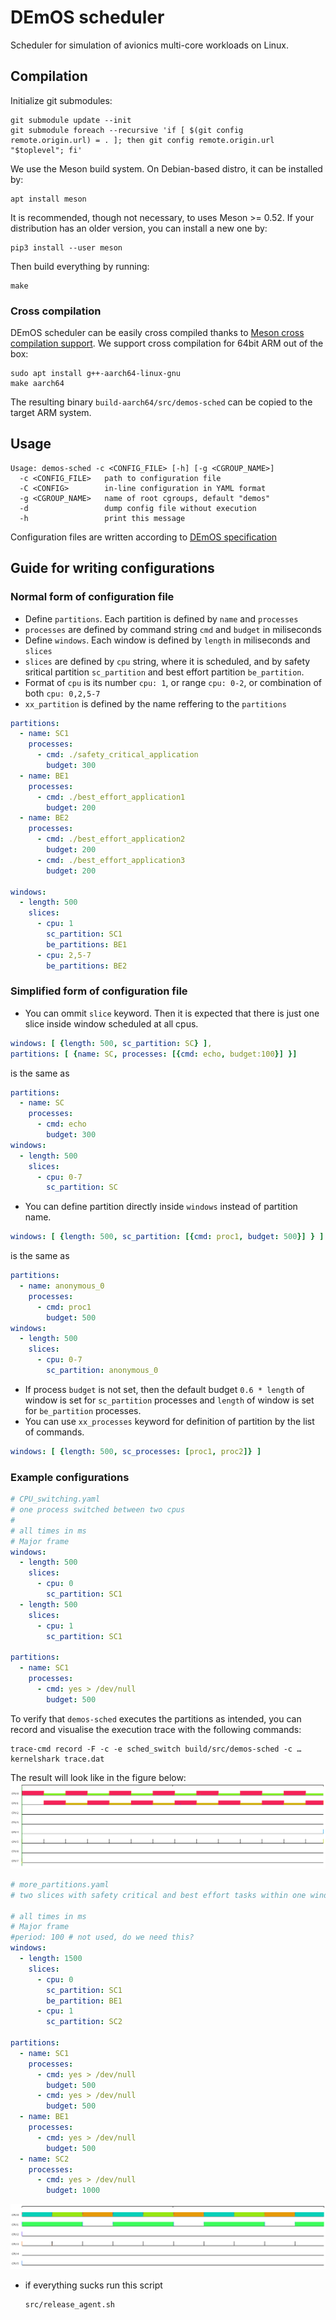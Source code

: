 # DEmOS scheduler

Scheduler for simulation of avionics multi-core workloads on Linux.

## Compilation

Initialize git submodules:

    git submodule update --init
    git submodule foreach --recursive 'if [ $(git config remote.origin.url) = . ]; then git config remote.origin.url "$toplevel"; fi'

We use the Meson build system. On Debian-based distro, it can be
installed by:

    apt install meson

It is recommended, though not necessary, to uses Meson >= 0.52. If
your distribution has an older version, you can install a new one by:

    pip3 install --user meson

Then build everything by running:

    make

### Cross compilation

DEmOS scheduler can be easily cross compiled thanks to [Meson cross
compilation support][cross]. We support cross compilation for 64bit
ARM out of the box:

    sudo apt install g++-aarch64-linux-gnu
	make aarch64

The resulting binary `build-aarch64/src/demos-sched` can be copied to
the target ARM system.

[cross]: https://mesonbuild.com/Cross-compilation.html

## Usage

    Usage: demos-sched -c <CONFIG_FILE> [-h] [-g <CGROUP_NAME>]
      -c <CONFIG_FILE>   path to configuration file
      -C <CONFIG>        in-line configuration in YAML format
      -g <CGROUP_NAME>   name of root cgroups, default "demos"
      -d                 dump config file without execution
      -h                 print this message


Configuration files are written according to [DEmOS specification](./demos-sched.pdf)

## Guide for writing configurations

### Normal form of configuration file

- Define `partitions`. Each partition is defined by `name` and `processes`
- `processes` are defined by command string `cmd` and `budget` in miliseconds
- Define `windows`. Each window is defined by `length` in miliseconds and `slices`
- `slices` are defined by `cpu` string, where it is scheduled, and by safety sritical partition `sc_partition` and best effort partition `be_partition`.
- Format of `cpu` is its number `cpu: 1`, or range `cpu: 0-2`, or combination of both `cpu: 0,2,5-7`
- `xx_partition` is defined by the name reffering to the `partitions`

``` yaml
partitions:
  - name: SC1
    processes:
      - cmd: ./safety_critical_application
        budget: 300
  - name: BE1
    processes:
      - cmd: ./best_effort_application1
        budget: 200
  - name: BE2
    processes:
      - cmd: ./best_effort_application2
        budget: 200
      - cmd: ./best_effort_application3
        budget: 200
        
windows:
  - length: 500
    slices:
      - cpu: 1
        sc_partition: SC1
        be_partitions: BE1
      - cpu: 2,5-7
        be_partitions: BE2
```

### Simplified form of configuration file

- You can ommit `slice` keyword. Then it is expected that there is just one slice inside window scheduled at all cpus.

``` yaml
windows: [ {length: 500, sc_partition: SC} ],
partitions: [ {name: SC, processes: [{cmd: echo, budget:100}] }]
```

is the same as

``` yaml
partitions:
  - name: SC
    processes:
      - cmd: echo
        budget: 300
windows:
  - length: 500
    slices:
      - cpu: 0-7
        sc_partition: SC
```

- You can define partition directly inside `windows` instead of partition name.

``` yaml
windows: [ {length: 500, sc_partition: [{cmd: proc1, budget: 500}] } ]
```

is the same as

``` yaml
partitions:
  - name: anonymous_0
    processes:
      - cmd: proc1
        budget: 500
windows:
  - length: 500
    slices:
      - cpu: 0-7
        sc_partition: anonymous_0
```

- If process `budget` is not set, then the default budget `0.6 * length` of window is set for `sc_partition` processes and `length` of window is set for `be_partition` processes.
- You can use `xx_processes` keyword for definition of partition by the list of commands.

``` yaml
windows: [ {length: 500, sc_processes: [proc1, proc2]} ]
```


### Example configurations

``` yaml
# CPU_switching.yaml
# one process switched between two cpus
#
# all times in ms
# Major frame
windows:
  - length: 500
    slices:
      - cpu: 0
        sc_partition: SC1
  - length: 500
    slices:
      - cpu: 1
        sc_partition: SC1

partitions:
  - name: SC1
    processes:
      - cmd: yes > /dev/null
        budget: 500
```

To verify that `demos-sched` executes the partitions as intended, you
can record and visualise the execution trace with the following
commands:

    trace-cmd record -F -c -e sched_switch build/src/demos-sched -c …
    kernelshark trace.dat

The result will look like in the figure below:
![](./test_config/CPU_switching.png)

``` yaml
# more_partitions.yaml
# two slices with safety critical and best effort tasks within one window

# all times in ms
# Major frame
#period: 100 # not used, do we need this?
windows:
  - length: 1500
    slices:
      - cpu: 0
        sc_partition: SC1
        be_partition: BE1
      - cpu: 1
        sc_partition: SC2

partitions:
  - name: SC1
    processes:
      - cmd: yes > /dev/null
        budget: 500
      - cmd: yes > /dev/null
        budget: 500
  - name: BE1
    processes:
      - cmd: yes > /dev/null
        budget: 500
  - name: SC2
    processes:
      - cmd: yes > /dev/null
        budget: 1000
```

![](./test_config/more_partitions.png)

- if everything sucks run this script
    ```
    src/release_agent.sh
    ```

